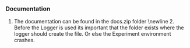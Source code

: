 ### Documentation
1. The documentation can be found in the docs.zip folder
\newline 2. Before the Logger is used its important that the folder
exists where the logger should create the file. Or else the Experiment environment crashes.
